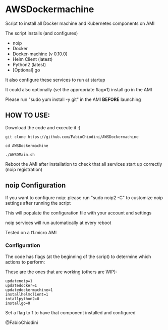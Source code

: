 # AWSDockermachine
Script to install all Docker machine and Kubernetes components on AMI

The script installs (and configures)
- noip
- Docker
- Docker-machine (v 0.10.0)
- Helm Client (latest)
- Python2 (latest)
- [Optional] go

It also configure these services to run at startup

It could also optionally (set the appropriate flag=1)  install go in the AMI

Please run "sudo yum install -y git" in the AMI **BEFORE** launching 

## HOW TO USE:

Download the code and exceute it :)

```
git clone https://github.com/FabioChiodini/AWSDockermachine

cd AWSDockermachine

./AWSDMain.sh

```
Reboot the AMI after installation to check that all services start up correctly (noip registration)

## noip Configuration

If you want to configure noip: please run "sudo noip2 -C" to customize noip settings after running the script

This will populate the configuration file with your account and settings

noip services will run automatically at every reboot

Tested on a t1.micro AMI

### Configuration

The code has flags (at the beginning of the script) to determine which actions to perform:

These are the ones that are working (others are WIP):

```
updatenoip=1
updatedocker=1
updatedockermachine=1
installhelmclient=1
intallpython2=0
installgo=0
```
Set a flag to 1 to have that component installed and configured


@FabioChiodini
